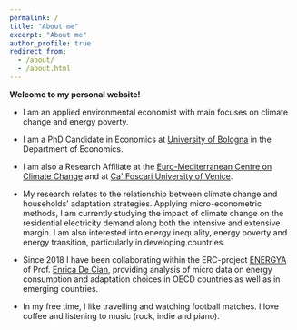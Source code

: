 ```yaml
---
permalink: /
title: "About me"
excerpt: "About me"
author_profile: true
redirect_from: 
  - /about/
  - /about.html
---
```


**Welcome to my personal website!** 

- I am an applied environmental economist with main focuses on climate change and energy poverty. 

- I am a PhD Candidate in Economics at [University of Bologna](https://www.unibo.it/it) in the Department of Economics. 

- I am also a Research Affiliate at the [Euro-Mediterranean Centre on Climate Change](https://www.cmcc.it/) and at [Ca' Foscari University of Venice](https://www.unive.it/).

- My research relates to the relationship between climate change and households’ adaptation strategies. Applying micro-econometric methods, I am currently studying the impact of climate change on the residential electricity demand along both the intensive and extensive margin. I am also interested into energy inequality, energy poverty and energy transition, particularly in developing countries.

- Since 2018 I have been collaborating within the ERC-project [ENERGYA](http://www.energy-a.eu/) of Prof. [Enrica De Cian](https://www.unive.it/data/people/5591358/), providing analysis of micro data on energy consumption and adaptation choices in OECD countries as well as in emerging countries.

- In my free time, I like travelling and watching football matches. I love coffee and listening to music (rock, indie and piano).
